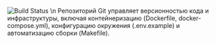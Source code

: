 ![Build Status](https://github.com/YuraShabunyaWork/GetUsersDB/actions/workflows/my-basics.yml/badge.svg?branch=master)
\n
Репозиторий Git управляет версионностью кода и инфраструктуры, включая контейнеризацию (Dockerfile, docker-compose.yml), конфигурацию окружения (.env.example) и автоматизацию сборки (Makefile).

